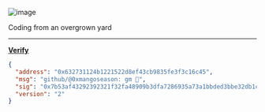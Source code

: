 ![image](https://github.com/0xmangoseason/0xmangoseason/assets/158004027/3d922e5a-2483-4c76-81c8-0f29e23100ca)

Coding from an overgrown yard

---
[**Verify**](https://app.mycrypto.com/verify-message)
```json
{
  "address": "0x632731124b1221522d8ef43cb9835fe3f3c16c45",
  "msg": "github/@0xmangoseason: gm 🤫",
  "sig": "0x7b53af43292392321f32fa48909b3dfa7286935a73a1bbded3bbe32db1c0aa212e2958429d187dd54fb46b191440072ef7816eff24999976b5ae372eb08e7d051c",
  "version": "2"
}
```
